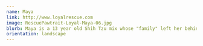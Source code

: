 ```yaml
---
name: Maya
link: http://www.loyalrescue.com
image: RescuePawtrait-Loyal-Maya-06.jpg
blurb: Maya is a 13 year old Shih Tzu mix whose "family" left her behind when they moved out of the city. She is such a sweet girl and was a great model for her Rescue Pawtrait session even though it was cold out!
orientation: landscape
---
```

